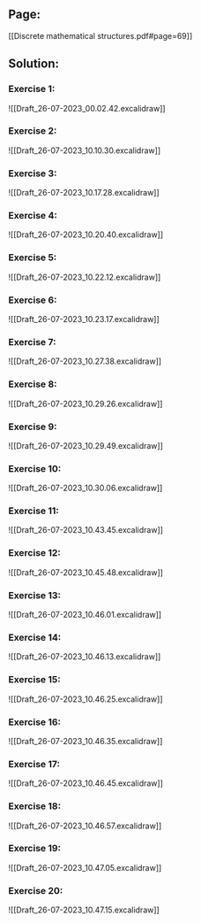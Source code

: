 ## Page:
[[Discrete mathematical structures.pdf#page=69]]

## Solution:

### Exercise 1:
![[Draft_26-07-2023_00.02.42.excalidraw]]

### Exercise 2:
![[Draft_26-07-2023_10.10.30.excalidraw]]

### Exercise 3:
![[Draft_26-07-2023_10.17.28.excalidraw]]

### Exercise 4:
![[Draft_26-07-2023_10.20.40.excalidraw]]

### Exercise 5:
![[Draft_26-07-2023_10.22.12.excalidraw]]

### Exercise 6:
![[Draft_26-07-2023_10.23.17.excalidraw]]

### Exercise 7:
![[Draft_26-07-2023_10.27.38.excalidraw]]

### Exercise 8:
![[Draft_26-07-2023_10.29.26.excalidraw]]

### Exercise 9:
![[Draft_26-07-2023_10.29.49.excalidraw]]

### Exercise 10:
![[Draft_26-07-2023_10.30.06.excalidraw]]

### Exercise 11:
![[Draft_26-07-2023_10.43.45.excalidraw]]

### Exercise 12:
![[Draft_26-07-2023_10.45.48.excalidraw]]

### Exercise 13:
![[Draft_26-07-2023_10.46.01.excalidraw]]

### Exercise 14:
![[Draft_26-07-2023_10.46.13.excalidraw]]

### Exercise 15:
![[Draft_26-07-2023_10.46.25.excalidraw]]

### Exercise 16:
![[Draft_26-07-2023_10.46.35.excalidraw]]

### Exercise 17:
![[Draft_26-07-2023_10.46.45.excalidraw]]

### Exercise 18:
![[Draft_26-07-2023_10.46.57.excalidraw]]

### Exercise 19:
![[Draft_26-07-2023_10.47.05.excalidraw]]

### Exercise 20:
![[Draft_26-07-2023_10.47.15.excalidraw]]
